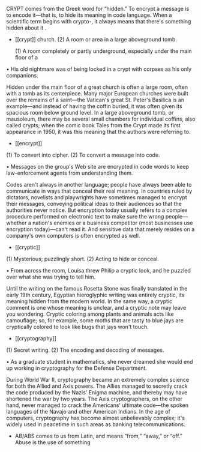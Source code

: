 CRYPT comes from the Greek word for “hidden.” To encrypt a message is to encode it—that is, to
hide its meaning in code language. When a scientific term begins with crypto-, it always means that
there's something hidden about it .

- [[crypt]] 
church. (2) A room or area in a large aboveground tomb. 

  (1)  A  room  completely  or  partly  underground,  especially  under  the  main  floor  of  a

• His old nightmare was of being locked in a crypt with corpses as his only companions. 

Hidden  under  the  main  floor  of  a  great  church  is  often  a  large  room,  often  with  a  tomb  as  its
centerpiece.  Many  major  European  churches  were  built  over  the  remains  of  a  saint—the  Vatican's
great St. Peter's Basilica is an example—and instead of having the coffin buried, it was often given its
spacious  room  below  ground  level.  In  a  large  aboveground  tomb,  or  mausoleum,  there  may  be
several small chambers for individual coffins, also called crypts; when the comic book Tales from
the Crypt made its first appearance in 1950, it was this meaning that the authors were referring to.

- [[encrypt]] 

 (1) To convert into cipher. (2) To convert a message into code. 

• Messages on the group's Web site are encrypted in code words to keep law-enforcement agents from
understanding them. 

Codes aren't always in another language; people have always been able to communicate in ways that
conceal their real meaning. In countries ruled by dictators, novelists and playwrights have sometimes
managed to encrypt their messages, conveying political ideas to their audiences so that the authorities
never  notice.  But  encryption  today  usually  refers  to  a  complex  procedure  performed  on  electronic
text  to  make  sure  the  wrong  people—whether  a  nation's  enemies  or  a  business  competitor  (most
businesses  use  encryption  today)—can't  read  it.  And  sensitive  data  that  merely  resides  on  a
company's own computers is often encrypted as well.

- [[cryptic]] 

 (1) Mysterious; puzzlingly short. (2) Acting to hide or conceal. 

• From across the room, Louisa threw Philip a cryptic look, and he puzzled over what she was trying
to tell him. 

Until the writing on the famous Rosetta Stone was finally translated in the early 19th century, Egyptian
hieroglyphic  writing  was  entirely  cryptic,  its  meaning  hidden  from  the  modern  world.  In  the  same
way,  a  cryptic  comment  is  one  whose  meaning  is  unclear,  and  a  cryptic  note  may  leave  you
wondering. Cryptic coloring among plants and animals acts like camouflage; so, for example, some
moths that are tasty to blue jays are cryptically colored to look like bugs that jays won't touch.

- [[cryptography]] 

 (1) Secret writing. (2) The encoding and decoding of messages. 

• As a graduate student in mathematics, she never dreamed she would end up working in cryptography
for the Defense Department. 

During  World  War  II,  cryptography  became  an  extremely  complex  science  for  both  the  Allied  and
Axis powers. The Allies managed to secretly crack the code produced by the Nazis' Enigma machine,
and thereby may have shortened the war by two years. The Axis cryptographers, on the other hand,
never managed to crack the Americans' ultimate code—the spoken languages of the Navajo and other
American Indians. In the age of computers, cryptography has become almost unbelievably complex;
it's widely used in peacetime in such areas as banking telecommunications.

- AB/ABS comes to us from Latin, and means “from,” “away,” or “off.” Abuse is the use of something
